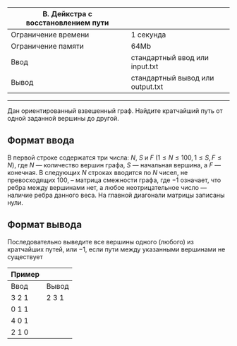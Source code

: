 |B. Дейкстра с восстановлением пути||
|-|-|
Ограничение времени|	1 секунда
Ограничение памяти|	64Mb
Ввод|	стандартный ввод или input.txt
Вывод|	стандартный вывод или output.txt
<hr>

Дан ориентированный взвешенный граф. Найдите кратчайший путь от одной заданной вершины до другой.

## Формат ввода
В первой строке содержатся три числа: $N$, $S$ и $F$ $(1 ≤ N ≤ 100, 1 ≤ S, F ≤ N)$, где $N$ — количество вершин графа, $S$ — начальная вершина, а $F$ — конечная. В следующих $N$ строках вводится по $N$ чисел, не превосходящих $100$, – матрица смежности графа, где $-1$ означает, что ребра между вершинами нет, а любое неотрицательное число — наличие ребра данного веса. На главной диагонали матрицы записаны нули.

## Формат вывода
Последовательно выведите все вершины одного (любого) из кратчайших путей, или $-1$, если пути между указанными вершинами не существует

|Пример||
|-|-|
Ввод|Вывод
3 2 1|2 3 1
0 1 1|
4 0 1|
2 1 0|
